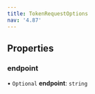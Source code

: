 ```yaml
---
title: TokenRequestOptions
nav: '4.87'
---
```


## Properties

### endpoint

• `Optional` **endpoint**: `string`
